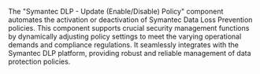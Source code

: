 The "Symantec DLP - Update (Enable/Disable) Policy" component automates the activation or deactivation of Symantec Data Loss Prevention policies. This component supports crucial security management functions by dynamically adjusting policy settings to meet the varying operational demands and compliance regulations. It seamlessly integrates with the Symantec DLP platform, providing robust and reliable management of data protection policies.
